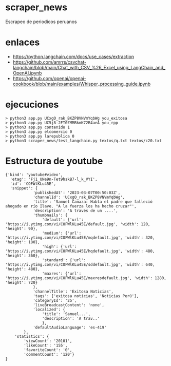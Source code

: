 # scraper_news
Escrapeo de periodicos peruanos

# enlaces
- https://python.langchain.com/docs/use_cases/extraction
- https://github.com/amrrs/csvchat-langchain/blob/main/Chat_with_CSV_%26_Excel_using_LangChain_and_OpenAI.ipynb
- https://github.com/openai/openai-cookbook/blob/main/examples/Whisper_processing_guide.ipynb


# ejecuciones

```
> python3 app.py UCxgO_rak_BKZP8VNVmYqbWg you_exitosa
> python3 app.py UC5j8-2FT0ZMMBkmK72R4aeA you_rpp
> python3 app.py contenido 1
> python3 app.py elcomercio 0
> python3 app.py larepublica 0
> python3 scraper_news/test_langchain.py textos/q.txt textos/c20.txt
```

# Estructura de youtube
```
{'kind': 'youtube#video', 
  'etag': 'Fj1_UNe9n-Tet9hskB7-l_k_VYI', 
  'id': 'COFWlKLu45E', 
  'snippet': {
            'publishedAt': '2023-03-07T00:50:03Z', 
            'channelId': 'UCxgO_rak_BKZP8VNVmYqbWg', 
            'title': 'Samuel Canaza: Habla el padre que falleció ahogado en río Ilave. "A la fuerza los ha hecho cruzar"', 
            'description': 'A través de un ....', 
            'thumbnails': {
                'default': {'url': 'https://i.ytimg.com/vi/COFWlKLu45E/default.jpg', 'width': 120, 'height': 90}, 
                'medium': {'url': 'https://i.ytimg.com/vi/COFWlKLu45E/mqdefault.jpg', 'width': 320, 'height': 180}, 
                'high': {'url': 'https://i.ytimg.com/vi/COFWlKLu45E/hqdefault.jpg', 'width': 480, 'height': 360}, 
                'standard': {'url': 'https://i.ytimg.com/vi/COFWlKLu45E/sddefault.jpg', 'width': 640, 'height': 480}, 
                'maxres': {'url': 'https://i.ytimg.com/vi/COFWlKLu45E/maxresdefault.jpg', 'width': 1280, 'height': 720}
            }, 
            'channelTitle': 'Exitosa Noticias', 
            'tags': ['exitosa noticias', 'Noticias Perú'], 
            'categoryId': '25', 
            'liveBroadcastContent': 'none', 
            'localized': {
                'title': 'Samuel...', 
                'description': 'A trav..'
                }, 
            'defaultAudioLanguage': 'es-419'
        }, 
    'statistics': {
        'viewCount': '20101', 
        'likeCount': '155', 
        'favoriteCount': '0', 
        'commentCount': '120'}
}
```